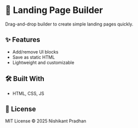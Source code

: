 # 🧱 Landing Page Builder

Drag-and-drop builder to create simple landing pages quickly.

## ✨ Features
- Add/remove UI blocks
- Save as static HTML
- Lightweight and customizable

## 🛠️ Built With
- HTML, CSS, JS

## 📄 License
MIT License © 2025 Nishikant Pradhan
